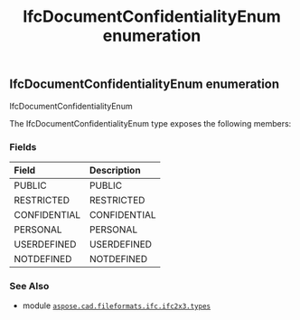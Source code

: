 ﻿---
title: IfcDocumentConfidentialityEnum enumeration
second_title: Aspose.CAD for Python via .NET API References
description: 
type: docs
weight: 2070
url: /python-net/aspose.cad.fileformats.ifc.ifc2x3.types/ifcdocumentconfidentialityenum/
is_root: false
---

## IfcDocumentConfidentialityEnum enumeration

IfcDocumentConfidentialityEnum



The IfcDocumentConfidentialityEnum type exposes the following members:

### Fields
| Field | Description |
| :- | :- |
| PUBLIC | PUBLIC |
| RESTRICTED | RESTRICTED |
| CONFIDENTIAL | CONFIDENTIAL |
| PERSONAL | PERSONAL |
| USERDEFINED | USERDEFINED |
| NOTDEFINED | NOTDEFINED |



### See Also
* module [`aspose.cad.fileformats.ifc.ifc2x3.types`](..)
